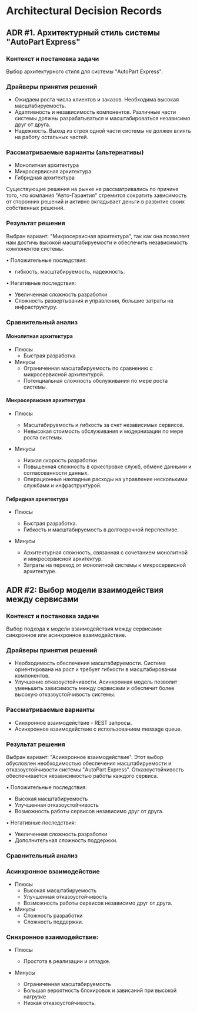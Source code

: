 # Architectural Decision Records

## ADR #1. Архитектурный стиль системы "AutoPart Express"

### Контекст и постановка задачи
Выбор архитектурного стиля для системы "AutoPart Express".

### Драйверы принятия решений
- Ожидаем роста числа клиентов и заказов. Необходима высокая масштабируемость.
- Адаптивность и независимость компонентов. Различные части системы должны разрабатываться и масштабироваться независимо друг от друга.
- Надежность. Выход из строя одной части системы не должен влиять на работу остальных частей.

### Рассматриваемые варианты (альтернативы)
- Монолитная архитектура
- Микросервисная архитектура
- Гибридная архитектура

Существующие решения на рынке не рассматривались по причине того, что компания "Авто-Гарантия" стремится сократить зависимость от сторонних решений и активно вкладывает деньги в развитие своих собственных решений.
  
### Результат решения
Выбран вариант: "Микросервисная архитектура", так как она позволяет нам достичь высокой масштабируемости и обеспечить независимость компонентов системы. 

• Положительные последствия: 
- гибкость, масштабируемость, надежность.

• Негативные последствия:
- Увеличенная сложность разработки
- Сложность развертывания и управления, большие затраты на инфраструктуру.


### Сравнительный анализ
#### Монолитная архитектура
- Плюсы
  - Быстрая разработка
- Минусы
  - Ограниченная масштабируемость по сравнению с микросервисной архитектурой.
  - Потенциальная сложность обслуживания по мере роста системы. 

#### Микросервисная архитектура
- Плюсы
  - Масштабируемость и гибкость за счет независимых сервисов.
  - Невысокая стоимость обслуживания и модернизации по мере роста системы.
  
- Минусы
  - Низкая скорость разработки 
  - Повышенная сложность в оркестровке служб, обмене данными и согласованности данных.
  - Операционные накладные расходы на управление несколькими службами и инфраструктурой.

#### Гибридная архитектура
- Плюсы
  - Быстрая разработка.
  - Гибкость и масштабируемость в долгосрочной перспективе.
  
- Минусы
  - Архитектурная сложность, связанная с сочетанием монолитной и микросервисной архитектур.
  - Затраты на переход от монолитной системы к микросервисной архитектуре.


## ADR #2: Выбор модели взаимодействия между сервисами

### Контекст и постановка задачи
Выбор подхода к модели взаимодействия между сервисами: синхронное или асинхронное взаимодействие.

### Драйверы принятия решений
- Необходимость обеспечения масштабируемости. Система ориентирована на рост и требует гибкости в масштабировании компонентов.
- Улучшение отказоустойчивости. Асинхронная модель позволит уменьшить зависимость между сервисами и обеспечит более высокую отказоустойчивость системы.

### Рассматриваемые варианты
- Синхронное взаимодействие - REST запросы.
- Асинхронное взаимодействие с использованием message queue.

### Результат решения
Выбран вариант: "Асинхронное взаимодействие". Этот выбор обусловлен необходимостью обеспечения масштабируемости и отказоустойчивости системы "AutoPart Express". Отказоустойчивость обеспечивается независимостью работы каждого сервиса.

• Положительные последствия: 
- Высокая масштабируемость
- Улучшенная отказоустойчивость
- Возможность работы сервисов независимо друг от друга.

• Негативные последствия:
- Увеличенная сложность разработки
- Дополнительная сложность поддержки.


### Сравнительный анализ

### Асинхронное взаимодействие

- Плюсы 
  - Высокая масштабируемость
  - Улучшенная отказоустойчивость
  - Возможность работы сервисов независимо друг от друга.
- Минусы
  - Сложность разработки
  - Сложность поддержки.

### Синхронное взаимодействие:

- Плюсы
  - Простота в реализации и отладке.

- Минусы
  - Ограниченная масштабируемость
  - Большая вероятность блокировок и зависаний при высокой нагрузке
  - Низкая отказоустойчивость.
